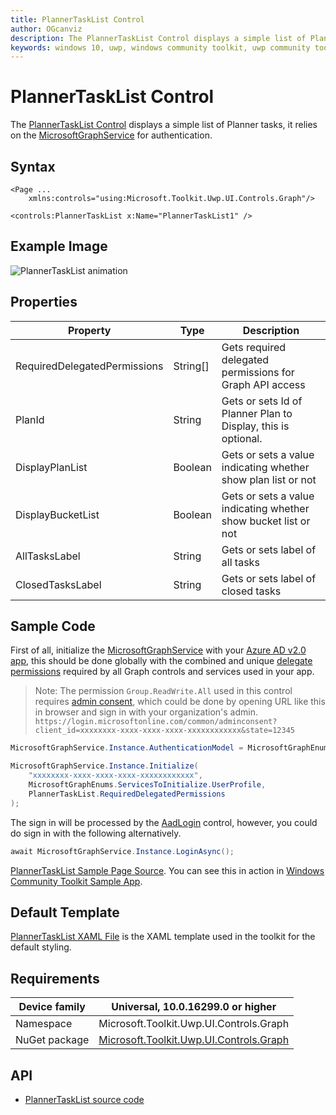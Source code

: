```yaml
---
title: PlannerTaskList Control
author: OGcanviz
description: The PlannerTaskList Control displays a simple list of Planner tasks.
keywords: windows 10, uwp, windows community toolkit, uwp community toolkit, uwp toolkit, PlannerTaskList Control
---
```


# PlannerTaskList Control

The [PlannerTaskList Control](https://docs.microsoft.com/dotnet/api/microsoft.toolkit.uwp.ui.controls.graph.plannertasklist) displays a simple list of Planner tasks, it relies on the [MicrosoftGraphService](../services/MicrosoftGraph.md) for authentication.

## Syntax

```xaml
<Page ...
    xmlns:controls="using:Microsoft.Toolkit.Uwp.UI.Controls.Graph"/>

<controls:PlannerTaskList x:Name="PlannerTaskList1" />
```

## Example Image

![PlannerTaskList animation](../resources/images/Graph/PlannerTaskList.png)

## Properties

| Property | Type | Description |
| -- | -- | -- |
| RequiredDelegatedPermissions | String[] | Gets required delegated permissions for Graph API access |
| PlanId | String | Gets or sets Id of Planner Plan to Display, this is optional. |
| DisplayPlanList | Boolean | Gets or sets a value indicating whether show plan list or not |
| DisplayBucketList | Boolean | Gets or sets a value indicating whether show bucket list or not |
| AllTasksLabel | String | Gets or sets label of all tasks |
| ClosedTasksLabel | String | Gets or sets label of closed tasks |

## Sample Code

First of all, initialize the [MicrosoftGraphService](../services/MicrosoftGraph.md) with your [Azure AD v2.0 app](https://docs.microsoft.com/en-us/azure/active-directory/develop/active-directory-v2-app-registration), this should be done globally with the combined and unique [delegate permissions](https://docs.microsoft.com/en-us/azure/active-directory/develop/active-directory-v2-scopes) required by all Graph controls and services used in your app.

> Note: The permission `Group.ReadWrite.All` used in this control requires [admin consent](https://docs.microsoft.com/en-us/azure/active-directory/develop/active-directory-v2-scopes#request-the-permissions-from-a-directory-admin), which could be done by opening URL like this in browser and sign in with your organization's admin.
> `https://login.microsoftonline.com/common/adminconsent?client_id=xxxxxxxx-xxxx-xxxx-xxxx-xxxxxxxxxxxx&state=12345`

```c#
MicrosoftGraphService.Instance.AuthenticationModel = MicrosoftGraphEnums.AuthenticationModel.V2;

MicrosoftGraphService.Instance.Initialize(
    "xxxxxxxx-xxxx-xxxx-xxxx-xxxxxxxxxxxx",
    MicrosoftGraphEnums.ServicesToInitialize.UserProfile,
    PlannerTaskList.RequiredDelegatedPermissions
);
```

The sign in will be processed by the [AadLogin](AadLogin.md) control, however, you could do sign in with the following alternatively.

```c#
await MicrosoftGraphService.Instance.LoginAsync();
```

[PlannerTaskList Sample Page Source](https://github.com/Microsoft/WindowsCommunityToolkit/tree/master/Microsoft.Toolkit.Uwp.SampleApp/SamplePages/PlannerTaskList). You can see this in action in [Windows Community Toolkit Sample App](https://www.microsoft.com/store/apps/9NBLGGH4TLCQ).

## Default Template 

[PlannerTaskList XAML File](https://github.com/Microsoft/WindowsCommunityToolkit/blob/master/Microsoft.Toolkit.Uwp.UI.Controls.Graph/PlannerTaskList/PlannerTaskList.xaml) is the XAML template used in the toolkit for the default styling.

## Requirements

| Device family | Universal, 10.0.16299.0 or higher |
| -- | -- |
| Namespace | Microsoft.Toolkit.Uwp.UI.Controls.Graph |
| NuGet package | [Microsoft.Toolkit.Uwp.UI.Controls.Graph](https://www.nuget.org/packages/Microsoft.Toolkit.Uwp.UI.Controls.Graph/) |

## API

* [PlannerTaskList source code](https://github.com/Microsoft/WindowsCommunityToolkit/tree/master/Microsoft.Toolkit.Uwp.UI.Controls.Graph/PlannerTaskList)
